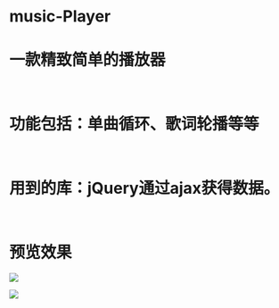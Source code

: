 # music-Player

# 一款精致简单的播放器
 
# 功能包括：单曲循环、歌词轮播等等
 
# 用到的库：jQuery通过ajax获得数据。
 
# 预览效果

![](https://github.com/freebreaker/music-Player/blob/master/images/player.png)

![](https://github.com/freebreaker/music-Player/blob/master/images/music.png)
